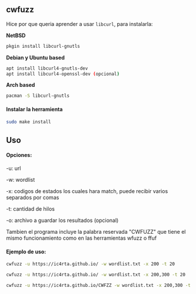 ## cwfuzz

Hice por que queria aprender a usar ```libcurl```, para instalarla:

**NetBSD**

```bash
pkgin install libcurl-gnutls
```

**Debian y Ubuntu based**

```bash
apt install libcurl4-gnutls-dev
apt install libcurl4-openssl-dev (opcional)
```

**Arch based**

```bash
pacman -S libcurl-gnutls
```

#### Instalar la herramienta

```bash
sudo make install
```

## Uso

#### Opciones:

-u: url

-w: wordlist 

-x: codigos de estados los cuales hara match, puede recibir varios separados por comas

-t: cantidad de hilos

-o: archivo a guardar los resultados (opcional)

Tambien el programa incluye la palabra reservada "CWFUZZ" que tiene el mismo funcionamiento como en las herramientas wfuzz o ffuf

#### Ejemplo de uso:

```bash
cwfuzz -u https://ic4rta.github.io/ -w wordlist.txt -x 200 -t 20
```

```bash
cwfuzz -u https://ic4rta.github.io/ -w wordlist.txt -x 200,300 -t 20
```

```bash
cwfuzz -u https://ic4rta.github.io/CWFZZ -w wordlist.txt -x 200,300 -t 20 -o /tmp/fuzz
```
